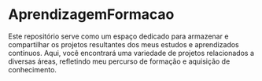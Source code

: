 # AprendizagemFormacao
Este repositório serve como um espaço dedicado para armazenar e compartilhar os projetos resultantes dos meus estudos e aprendizados contínuos. Aqui, você encontrará uma variedade de projetos relacionados a diversas áreas, refletindo meu percurso de formação e aquisição de conhecimento.
